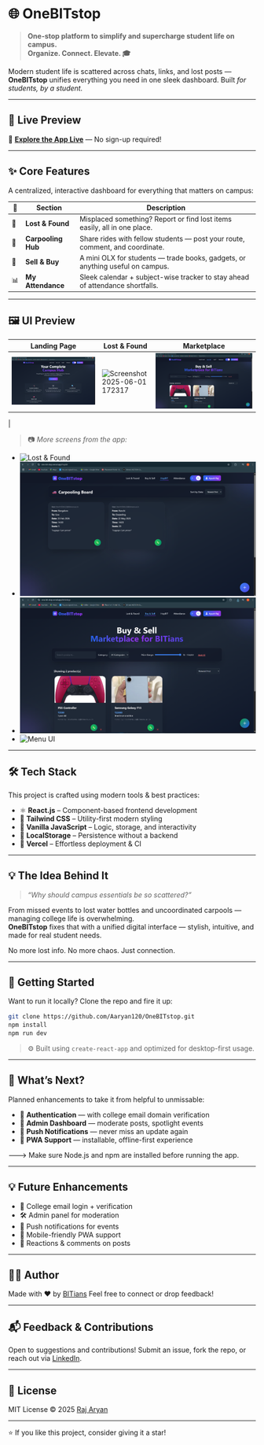# 🌐 OneBITstop

> **One-stop platform to simplify and supercharge student life on campus.**  
> **Organize. Connect. Elevate. 🎓**

Modern student life is scattered across chats, links, and lost posts — **OneBITstop** unifies everything you need in one sleek dashboard. Built *for students, by a student.*

---

## 🚀 Live Preview

🔗 [**Explore the App Live**](https://one-bit-stop.vercel.app/) — No sign-up required!

---

## ✨ Core Features

A centralized, interactive dashboard for everything that matters on campus:

| 🔹 | Section | Description |
|----|---------|-------------|
| 🧳 | **Lost & Found** | Misplaced something? Report or find lost items easily, all in one place. |
| 🚗 | **Carpooling Hub** | Share rides with fellow students — post your route, comment, and coordinate. |
| 💼 | **Sell & Buy** | A mini OLX for students — trade books, gadgets, or anything useful on campus. |
| 📊 | **My Attendance** | Sleek calendar + subject-wise tracker to stay ahead of attendance shortfalls. |

---

## 🖼️ UI Preview

| Landing Page | Lost & Found | Marketplace |
|----------|----------|-------------|
| ![](public/landing_page.png) | ![Screenshot 2025-06-01 172317](https://github.com/user-attachments/assets/e68485f0-3b95-479e-9b26-c7126f802a7d)| ![Screenshot 2025-06-01 172357](public/buyandsell.png)
 |

> 📷 *More screens from the app:*

- ![Lost & Found](https://github.com/user-attachments/assets/83572daa-b506-4025-8ff1-63c9b91e413a)
- ![Carpool](public/hopbit.png)
- ![Attendance Tracker](public/buyandsell.png)
- ![Menu UI](https://github.com/user-attachments/assets/ad6bbc2c-bc8d-4ee7-8735-feb8e47f19c5)

---

## 🛠️ Tech Stack

This project is crafted using modern tools & best practices:

- ⚛️ **React.js** – Component-based frontend development
- 💨 **Tailwind CSS** – Utility-first modern styling
- 🧠 **Vanilla JavaScript** – Logic, storage, and interactivity
- 💾 **LocalStorage** – Persistence without a backend
- 🚀 **Vercel** – Effortless deployment & CI

---

## 💡 The Idea Behind It

> _“Why should campus essentials be so scattered?”_

From missed events to lost water bottles and uncoordinated carpools — managing college life is overwhelming.  
**OneBITstop** fixes that with a unified digital interface — stylish, intuitive, and made for real student needs.

No more lost info. No more chaos. Just connection.

---

## 🧪 Getting Started

Want to run it locally? Clone the repo and fire it up:

```bash
git clone https://github.com/Aaryan120/OneBITstop.git
npm install
npm run dev
```

> ⚙️ Built using `create-react-app` and optimized for desktop-first usage.

---

## 🌱 What’s Next?

Planned enhancements to take it from helpful to unmissable:

- 🔐 **Authentication** — with college email domain verification
- 🧾 **Admin Dashboard** — moderate posts, spotlight events
- 🔔 **Push Notifications** — never miss an update again
- 📱 **PWA Support** — installable, offline-first experience

---> Make sure Node.js and npm are installed before running the app.

---
## 💡 Future Enhancements

* 🔐 College email login + verification
* 🛠️ Admin panel for moderation
* 🔔 Push notifications for events
* 📱 Mobile-friendly PWA support
* 💬 Reactions & comments on posts

---

## 👨‍💻 Author

Made with ❤️ by [BITians]([https://www.linkedin.com/in/raj-aaryan-38923a25b])
Feel free to connect or drop feedback!

---

## 📬 Feedback & Contributions

Open to suggestions and contributions!
Submit an issue, fork the repo, or reach out via [LinkedIn]([https://www.linkedin.com/in/raj-aaryan-38923a25b]).

---

## 📄 License

MIT License © 2025 [Raj Aryan](https://github.com/Aaryan120)

---

⭐ If you like this project, consider giving it a star!
